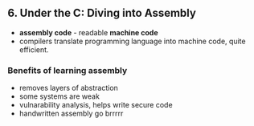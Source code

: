 ## 6. Under the C: Diving into Assembly
- **assembly code** - readable **machine code**
- compilers translate programming language into machine code, quite efficient.

### Benefits of learning assembly
- removes layers of abstraction
- some systems are weak
- vulnarability analysis, helps write secure code
- handwritten assembly go brrrrr